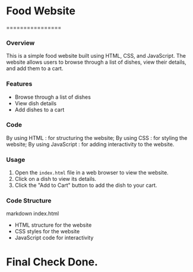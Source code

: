 # Food Website
================
### Overview
This is a simple food website built using HTML, CSS, and JavaScript. The website allows users to
browse through a list of dishes, view their details, and add them to a cart.
### Features
*   Browse through a list of dishes
*   View dish details
*   Add dishes to a cart
### Code
By using HTML : for structuring the website;
By using CSS : for styling the website;
By using JavaScript : for adding interactivity to the website.
### Usage
1.  Open the `index.html` file in a web browser to view the website.
2.  Click on a dish to view its details.
3.  Click the "Add to Cart" button to add the dish to your cart.
### Code Structure
markdown
index.html
-   HTML structure for the website
-   CSS styles for the website
-   JavaScript code for interactivity


# Final Check Done.